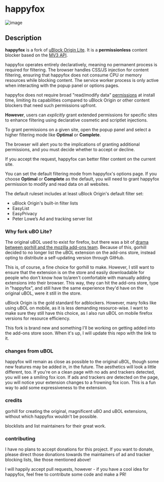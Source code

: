 # happyfox

![image](https://github.com/user-attachments/assets/f8bef03c-5798-4223-a0bc-64108c9304ea)

## Description

**happyfox** is a fork of [uBlock Origin Lite](https://github.com/uBlockOrigin/uBOL-home). It is a **permissionless** content blocker based on the [MV3 API](https://developer.chrome.com/docs/extensions/develop/migrate/what-is-mv3).

happyfox operates entirely declaratively, meaning no permanent process is required for filtering. The browser handles CSS/JS injection for content filtering, ensuring that happyfox does not consume CPU or memory resources while blocking content. The service worker process is only active when interacting with the popup panel or options pages.

happyfox does not require broad "read/modify data" [permissions](https://developer.mozilla.org/en-US/docs/Mozilla/Add-ons/WebExtensions/API/permissions) at install time, limiting its capabilities compared to uBlock Origin or other content blockers that need such permissions upfront.

**However**, users can *explicitly* grant extended permissions for specific sites to enhance filtering using declarative cosmetic and scriptlet injections. 

To grant permissions on a given site, open the popup panel and select a higher filtering mode like **Optimal** or **Complete**.

The browser will alert you to the implications of granting additional permissions, and you must decide whether to accept or decline.

If you accept the request, happyfox can better filter content on the current site.

You can set the default filtering mode from happyfox's options page. If you choose **Optimal** or **Complete** as the default, you will need to grant happyfox permission to modify and read data on all websites.

The default ruleset includes at least uBlock Origin's default filter set:

- uBlock Origin's built-in filter lists
- EasyList
- EasyPrivacy
- Peter Lowe’s Ad and tracking server list

### Why fork uBO Lite?

The original uBOL used to exist for firefox, but there was a bit of [drama between gorhill and the mozilla add-ons team](https://discuss.privacyguides.net/t/ublock-origin-lite-maker-ends-firefox-store-support/21204). Because of this, gorhill decided to no longer list the uBOL extension on the add-ons store, instead opting to distribute a self-updating version through GitHub. 

This is, of course, a fine choice for gorhill to make. However, I still want to ensure that the extension is on the store and easily downloadable for people who don't know how to/aren't comfortable with manually adding extensions into their browser. This way, they can hit the add-ons store, type in "happyfox", and still have the same experience they'd have on the original uBOL, were it still in the store.

uBlock Origin is the gold standard for adblockers. However, many folks like using uBOL on mobile, as it is less demanding resource-wise. I want to make sure they still have this choice, as I also run uBOL on mobile firefox versions for resource efficiency.

This fork is brand new and something I'll be working on getting added into the add-ons store soon. When it's up, I will update this repo with the link to it.

### changes from uBOL

happyfox will remain as close as possible to the original uBOL, though some new features may be added in, in the future. The aesthetics will look a little different, too. If you're on a clean page with no ads and trackers detected, you will see a smiling fox icon. If ads and trackers *are* detected on the page, you will notice your extension changes to a frowning fox icon. This is a fun way to add some expressiveness to the extension.

### credits

gorhill for creating the original, magnificent uBO and uBOL extensions, without which happyfox wouldn't be possible.

blocklists and list maintainers for their great work.

### contributing 

I have no plans to accept donations for this project. If you want to donate, please direct those donations towards the maintainers of ad and tracker blocking lists, like those mentioned above! 

I will happily accept pull requests, however - if you have a cool idea for happyfox, feel free to contribute some code and make a PR!
